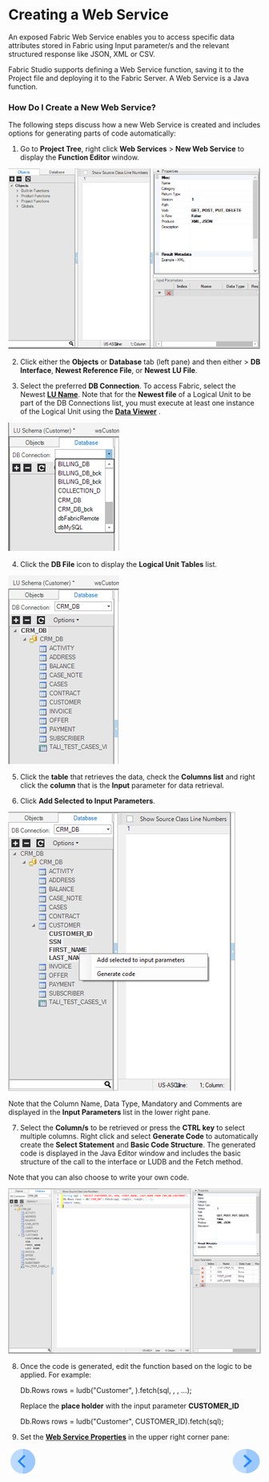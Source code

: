 # Creating a Web Service

An exposed Fabric Web Service enables you to access specific data attributes stored in Fabric using Input parameter/s and the relevant structured response like JSON, XML or CSV. 

Fabric Studio supports defining a Web Service function, saving it to the Project file and deploying it to the Fabric Server. A Web Service is a Java function.

### How Do I Create a New Web Service?

The following steps discuss how a new Web Service is created and includes options for generating parts of code automatically:

1. Go to **Project Tree**, right click **Web Services** > **New Web Service** to display the **Function Editor** window.

<img src="/articles/15_web_services/images/Web-Service-KI-3-1.png" alt="drawing"/>     

2. Click either the **Objects** or **Database** tab (left pane) and then either > **DB Interface**, **Newest Reference File**, or **Newest** **LU File**.

3. Select the preferred **DB Connection**. To access Fabric, select the Newest  [**LU Name**](/articles/03_logical_units/01_LU_overview.md). Note that for the **Newest file** of a Logical Unit to be part of the DB Connections list, you must execute at least one instance of the Logical Unit using the [**Data Viewer**](/articles/13_LUDB_viewer_and_studio_debug_capabilities/01_data_viewer.md) .

<img src="/articles/15_web_services/images/Web-Service-KI-3-2.png"/>  

4. Click the **DB File** icon to display the **Logical Unit Tables** list.

 <img src="/articles/15_web_services/images/Web-Service-KI-3-3.png" alt="drawing"/>  

5. Click the **table** that retrieves the data, check the **Columns list** and right click the **column** that is the **Input** parameter for data retrieval. 

6. Click **Add Selected to Input Parameters**. 

 <img src="/articles/15_web_services/images/Web-Service-KI-3-4.png" alt="drawing"/>  
 

  Note that the Column Name, Data Type, Mandatory and Comments are displayed in the **Input Parameters** list in the lower right pane.


7. Select the **Column/s** to be retrieved or press the **CTRL key** to select multiple columns. Right click and select **Generate Code** to automatically create the **Select Statement** and **Basic Code Structure**. The generated code is displayed in the Java Editor window and includes the basic structure of the call to the interface or LUDB and the Fetch method.

Note that you can also choose to write your own code. 

 <img src="/articles/15_web_services/images/Web-Service-KI-3-5.png" alt="drawing"/>  

8. Once the code is generated, edit the function based on the logic to be applied. For example:

    Db.Rows rows = ludb("Customer", <instanceID>).fetch(sql, <val1>, <val2>, ...);

    Replace the **<instanceID> place holder** with the input parameter **CUSTOMER_ID**

    Db.Rows rows = ludb("Customer", CUSTOMER_ID).fetch(sql);

9. Set the [**Web Service Properties**](/articles/15_web_services/02_web_services_properties.md) in the upper right corner pane:

[![Previous](/articles/images/Previous.png)](/articles/15_web_services/02_web_services_properties.md)[<img align="right" width="60" height="54" src="/articles/images/Next.png">](/articles/15_web_services/04_web_services_function_basic_structure.md)


